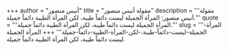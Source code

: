 +++
author = "أنيس منصور"
title = "مقولة أنيس منصور"
description = '''مقولة أنيس منصور: المرأة الجميلة ليست دائماً طيبة، لكن المرأة الطيبة دائماً جميلة.'''
quote = '''المرأة الجميلة ليست دائماً طيبة، لكن المرأة الطيبة دائماً جميلة.'''
slug = '''المرأة-الجميلة-ليست-دائماً-طيبة،-لكن-المرأة-الطيبة-دائماً-جميلة'''
+++
المرأة الجميلة ليست دائماً طيبة، لكن المرأة الطيبة دائماً جميلة.
